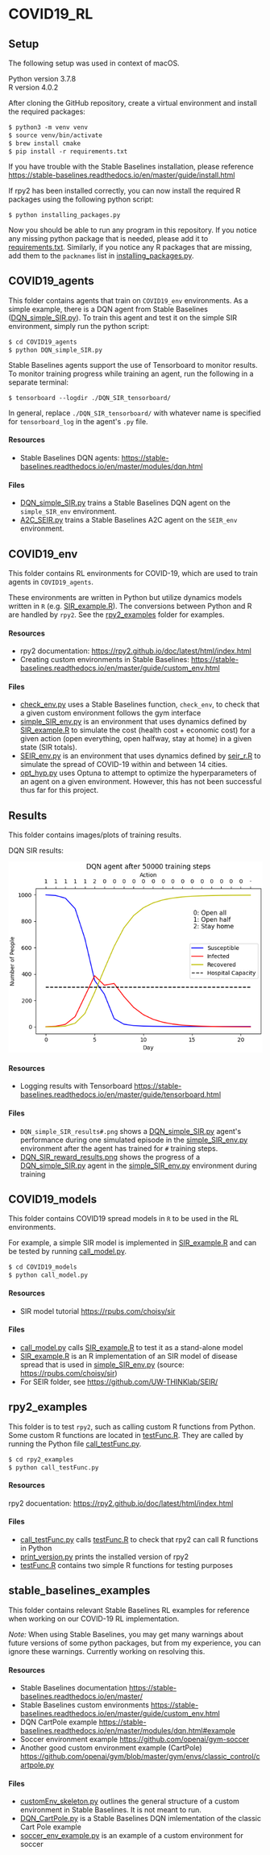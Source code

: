 # COVID19_RL

## Setup
The following setup was used in context of macOS.   

Python version 3.7.8   
R version 4.0.2   

After cloning the GitHub repository, create a virtual environment and install the
required packages:   
```console
$ python3 -m venv venv
$ source venv/bin/activate
$ brew install cmake
$ pip install -r requirements.txt
```  
If you have trouble with the Stable Baselines installation, please reference https://stable-baselines.readthedocs.io/en/master/guide/install.html

If rpy2 has been installed correctly, you can now install the required R
packages using the following python script:
```console
$ python installing_packages.py
```  

Now you should be able to run any program in this repository. If you notice any missing python package that is needed, please add it to [requirements.txt](requirements.txt). Similarly, if you notice any R packages that are missing, add them to the `packnames` list in [installing_packages.py](installing_packages.py).

## COVID19_agents
This folder contains agents that train on `COVID19_env` environments. As a simple example, there is a DQN agent from Stable Baselines ([DQN_simple_SIR.py](COVID19_agents/DQN_simple_SIR.py)). To train this agent and test it on the simple SIR environment, simply run the python script:
```console
$ cd COVID19_agents
$ python DQN_simple_SIR.py
```   

Stable Baselines agents support the use of Tensorboard to monitor results. To monitor training progress while training an agent, run the following in a separate terminal:
```console
$ tensorboard --logdir ./DQN_SIR_tensorboard/
```  
In general, replace `./DQN_SIR_tensorboard/` with whatever name is specified for `tensorboard_log` in the agent's `.py` file.

#### Resources
- Stable Baselines DQN agents: https://stable-baselines.readthedocs.io/en/master/modules/dqn.html

#### Files
- [DQN_simple_SIR.py](COVID19_agents/DQN_simple_SIR.py) trains a Stable Baselines DQN agent on the `simple_SIR_env` environment.
- [A2C_SEIR.py](COVID19_agents/A2C_simple_SIR.py) trains a Stable Baselines A2C agent on the `SEIR_env` environment.


## COVID19_env
This folder contains RL environments for COVID-19, which are used to train agents in `COVID19_agents`.  

These environments are written in Python but utilize dynamics models written in
`R` (e.g. [SIR_example.R](COVID19_models/SIR_example.R)). The conversions between Python and R are handled by `rpy2`. See the [rpy2_examples](rpy2_examples/) folder for examples.

#### Resources
- rpy2 documentation: https://rpy2.github.io/doc/latest/html/index.html
- Creating custom environments in Stable Baselines: https://stable-baselines.readthedocs.io/en/master/guide/custom_env.html


#### Files
- [check_env.py](COVID19_env/check_env.py) uses a Stable Baselines function, `check_env`, to check that a given custom environment follows the gym interface
- [simple_SIR_env.py](COVID19_env/simple_SIR_env.py) is an environment that uses dynamics defined by [SIR_example.R](COVID19_models/SIR_example.R) to simulate the cost (health cost + economic cost) for a given action (open everything, open halfway, stay at home) in a given state (SIR totals).
- [SEIR_env.py](COVID19_env/SEIR_env.py) is an environment that uses dynamics defined by [seir_r.R](COVID19_models/SEIR/seir_r.R) to simulate the spread of COVID-19 within and between 14 cities.
- [opt_hyp.py](COVID19_env/opt_hyp.py) uses Optuna to attempt to optimize the hyperparameters of an agent on a given environment. However, this has not been successful thus far for this project.


## Results
This folder contains images/plots of training results.

DQN SIR results:

![DQN SIR Results](./Results/DQN_simple_SIR_results50000.png)

#### Resources
- Logging results with Tensorboard https://stable-baselines.readthedocs.io/en/master/guide/tensorboard.html

#### Files
- `DQN_simple_SIR_results#.png` shows a [DQN_simple_SIR.py](COVID19_agents/DQN_simple_SIR.py) agent's performance during one simulated episode in the [simple_SIR_env.py](COVID19_env/simple_SIR_env.py) environment after the agent has trained for `#` training steps.
- [DQN_SIR_reward_results.png](Results/DQN_SIR_reward_results.png) shows the progress of a [DQN_simple_SIR.py](COVID19_agents/DQN_simple_SIR.py) agent in the [simple_SIR_env.py](COVID19_env/simple_SIR_env.py) environment during training

## COVID19_models
This folder contains COVID19 spread models in `R` to be used in the RL environments.

For example, a simple SIR model is implemented in [SIR_example.R](COVID19_models/SIR_example.R) and can be tested by running [call_model.py](COVID19_models/call_model.py).
```console
$ cd COVID19_models
$ python call_model.py
```
#### Resources
- SIR model tutorial https://rpubs.com/choisy/sir

#### Files
- [call_model.py](COVID19_models/call_model.py) calls [SIR_example.R](COVID19_models/SIR_example.R) to test it as a stand-alone model
- [SIR_example.R](COVID19_models/SIR_example.R) is an R implementation of an SIR model of disease spread that is used in [simple_SIR_env.py](COVID19_env/simple_SIR_env.py) (source: https://rpubs.com/choisy/sir)
- For SEIR folder, see https://github.com/UW-THINKlab/SEIR/

## rpy2_examples
This folder is to test `rpy2`, such as calling custom R functions from Python.     
Some custom R functions are located in [testFunc.R](rpy2_examples/testFunc.R). They are called by running the Python file [call_testFunc.py](rpy2_examples/call_testFunc.py).
```console
$ cd rpy2_examples
$ python call_testFunc.py
```

#### Resources
rpy2 docuentation: https://rpy2.github.io/doc/latest/html/index.html

#### Files
- [call_testFunc.py](rpy2_examples/call_testFunc.py) calls [testFunc.R](rpy2_examples/testFunc.R) to check that rpy2 can call R functions in Python
- [print_version.py](rpy2_examples/print_version.py) prints the installed version of rpy2
- [testFunc.R](rpy2_examples/testFunc.R) contains two simple R functions for testing purposes

## stable_baselines_examples
This folder contains relevant Stable Baselines RL examples for reference when
working on our COVID-19 RL implementation.  

*Note:* When using Stable Baselines, you may get many warnings about future versions of some python packages, but from my experience, you can ignore these warnings. Currently working on resolving this.  

#### Resources
- Stable Baselines documentation https://stable-baselines.readthedocs.io/en/master/  
- Stable Baselines custom environments https://stable-baselines.readthedocs.io/en/master/guide/custom_env.html
- DQN CartPole example https://stable-baselines.readthedocs.io/en/master/modules/dqn.html#example
- Soccer environment example https://github.com/openai/gym-soccer
- Another good custom environment example (CartPole) https://github.com/openai/gym/blob/master/gym/envs/classic_control/cartpole.py


#### Files
- [customEnv_skeleton.py](stable_baselines_examples/customEnv_skeleton.py) outlines the general structure of a custom environment in Stable Baselines. It is not meant to run.
- [DQN_CartPole.py](stable_baselines_examples/DQN_CartPole.py) is a Stable Baselines DQN imlementation of the classic Cart Pole example
- [soccer_env_example.py](stable_baselines_examples/soccer_env_example.py) is an example of a custom environment for soccer
